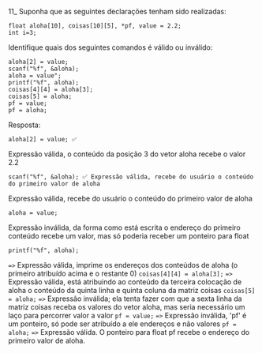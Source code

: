 11_ Suponha que as seguintes declarações tenham sido realizadas:

```
float aloha[10], coisas[10][5], *pf, value = 2.2;
int i=3;
```
Identifique quais dos seguintes comandos é válido ou inválido:
```
aloha[2] = value;
scanf("%f", &aloha);
aloha = value";
printf("%f", aloha);
coisas[4][4] = aloha[3];
coisas[5] = aloha;
pf = value;
pf = aloha;
```
Resposta:

```
aloha[2] = value; ✅
```
Expressão válida, o conteúdo da posição 3 do vetor aloha recebe o valor 2.2
```
scanf("%f", &aloha); ✅ Expressão válida, recebe do usuário o conteúdo do primeiro valor de aloha
```
Expressão válida, recebe do usuário o conteúdo do primeiro valor de aloha
```
aloha = value;
```
Expressão inválida, da forma como está escrita o endereço do primeiro conteúdo recebe um valor, mas só poderia receber um ponteiro para float
```
printf("%f", aloha);
``` 
`=>` 
Expressão válida, imprime os endereços dos conteúdos de aloha (o primeiro atribuído acima e o restante 0)
`coisas[4][4] = aloha[3];` `=>` Expressão válida, está atribuindo ao conteúdo da terceira colocação de aloha o conteúdo da quinta linha e quinta coluna da matriz coisas
`coisas[5] = aloha;` `=>` Expressão inválida; ela tenta fazer com que a sexta linha da matriz coisas receba os valores do vetor aloha, mas seria necessário um laço para percorrer valor a valor
`pf = value;` `=>` Expressão inválida, 'pf' é um ponteiro, só pode ser atribuído a ele endereços e não valores
`pf = aloha;` `=>` Expressão válida. O ponteiro para float pf recebe o endereço do primeiro valor de aloha.
